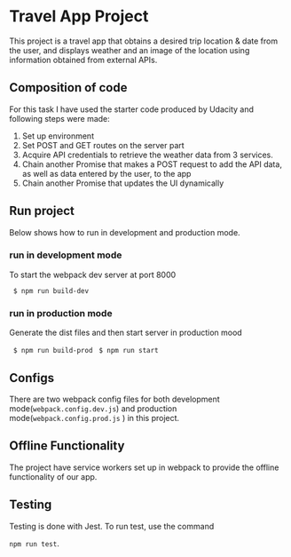 # Travel App Project

This project is a travel app that obtains a desired trip location & date from the user, and displays weather and an image of the location using information obtained from external APIs.


## Composition of code
For this task I have used the starter code produced by Udacity and following steps were made:
1. Set up environment
2. Set POST and GET routes on the server part
3. Acquire API credentials to retrieve the weather data from 3 services.
4. Chain another Promise that makes a POST request to add the API data, as well as data entered by the user, to the app
5. Chain another Promise that updates the UI dynamically

## Run project
Below shows how to run in development and production mode.
### run in development mode
To start the webpack dev server at port 8000

` $ npm run build-dev`

### run in production mode
Generate the dist files and then start server in production mood

` $ npm run build-prod`
` $ npm run start`

## Configs
There are two webpack config files for both development mode(`webpack.config.dev.js`) and production mode(`webpack.config.prod.js` ) in this project.

## Offline Functionality
The project have service workers set up in webpack to provide the offline functionality of our app.

## Testing

Testing is done with Jest. To run test, use the command 

`npm run test`. 
